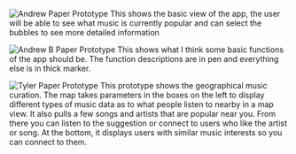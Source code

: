 ![Andrew Paper Prototype](https://raw.githubusercontent.com/SpiritRushAhri/team17/master/images/Andrew.JPG "Andrew Fancett Paper Prototype")
This shows the basic view of the app, the user will be able to see what music is currently popular and can select the bubbles to see more detailed information

![Andrew B Paper Prototype](https://raw.githubusercontent.com/SpiritRushAhri/team17/master/images/AndrewBPaperPrototype.JPG "Andrew Bartleman Paper Prototype")
This shows what I think some basic functions of the app should be. The function descriptions are in pen and everything else is in thick marker.

![Tyler Paper Prototype](https://raw.githubusercontent.com/SpiritRushAhri/team17/master/images/IMG_0139.JPG "Tyler Sorensen Paper Prototype")
This prototype shows the geographical music curation. The map takes parameters in the boxes on the left to display different types of music data as to what people listen to nearby in a map view. It also pulls a few songs and artists that are popular near you. From there you can listen to the suggestion or connect to users who like the artist or song. At the bottom, it displays users with similar music interests so you can connect to them.